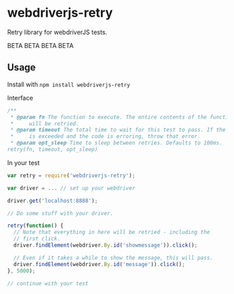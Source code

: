 webdriverjs-retry
=================

Retry library for webdriverJS tests.

BETA BETA BETA BETA

Usage
-----

Install with `npm install webdriverjs-retry`

Interface
```javascript
/**
 * @param fn The function to execute. The entire contents of the function
 *     will be retried.
 * @param timeout The total time to wait for this test to pass. If the timeout
 *     is exceeded and the code is erroring, throw that error.
 * @param opt_sleep Time to sleep between retries. Defaults to 100ms.
retry(fn, timeout, opt_sleep)
```

In your test

```javascript
var retry = require('webdriverjs-retry');

var driver = ... // set up your webdriver

driver.get('localhost:8888');

// Do some stuff with your driver.

retry(function() {
  // Note that everything in here will be retried - including the
  // first click.
  driver.findElement(webdriver.By.id('showmessage')).click();

  // Even if it takes a while to show the message, this will pass.
  driver.findElement(webdriver.By.id('message')).click();
}, 5000);

// continue with your test

```
